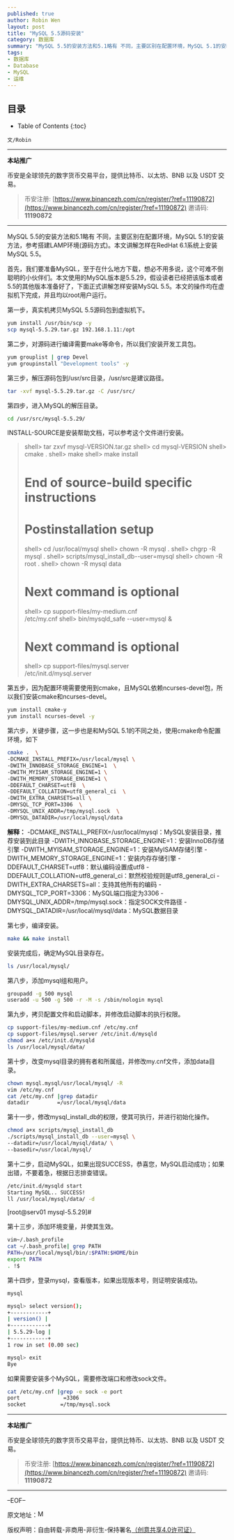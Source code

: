 ```yaml
---
published: true
author: Robin Wen
layout: post
title: "MySQL 5.5源码安装"
category: 数据库
summary: "MySQL 5.5的安装方法和5.1略有 不同，主要区别在配置环境，MySQL 5.1的安装方法，参考搭建LAMP环境(源码方式)。本文讲解怎样在RedHat 6.1系统上安装MySQL 5.5。"
tags:
- 数据库
- Database
- MySQL
- 运维
---
```


## 目录 ##

* Table of Contents
{:toc}

`文/Robin`

***

**本站推广**

币安是全球领先的数字货币交易平台，提供比特币、以太坊、BNB 以及 USDT 交易。

> 币安注册: [https://www.binancezh.com/cn/register/?ref=11190872](https://www.binancezh.com/cn/register/?ref=11190872)
> 邀请码: **11190872**

***

MySQL 5.5的安装方法和5.1略有 不同，主要区别在配置环境，MySQL 5.1的安装方法，参考搭建LAMP环境(源码方式)。本文讲解怎样在RedHat 6.1系统上安装MySQL 5.5。

首先，我们要准备MySQL，至于在什么地方下载，想必不用多说，这个可难不倒聪明的小伙伴们。本文使用的MySQL版本是5.5.29，假设读者已经把该版本或者5.5的其他版本准备好了，下面正式讲解怎样安装MySQL 5.5。本文的操作均在虚拟机下完成，并且均以root用户运行。

第一步，真实机拷贝MySQL 5.5源码包到虚拟机下。

``` bash
yum install /usr/bin/scp -y
scp mysql-5.5.29.tar.gz 192.168.1.11:/opt
```

第二步，对源码进行编译需要make等命令，所以我们安装开发工具包。

``` bash
yum grouplist | grep Devel
yum groupinstall "Development tools" -y
```

第三步，解压源码包到/usr/src目录，/usr/src是建议路径。

``` bash
tar -xvf mysql-5.5.29.tar.gz -C /usr/src/
```

第四步，进入MySQL的解压目录。

``` bash
cd /usr/src/mysql-5.5.29/
```

INSTALL-SOURCE是安装帮助文档，可以参考这个文件进行安装。

> shell> tar zxvf mysql-VERSION.tar.gz
> shell> cd mysql-VERSION
> shell> cmake .
> shell> make
> shell> make install
> # End of source-build specific instructions
> # Postinstallation setup
> shell> cd /usr/local/mysql
> shell> chown -R mysql .
> shell> chgrp -R mysql .
> shell> scripts/mysql_install_db--user=mysql
> shell> chown -R root .
> shell> chown -R mysql data
> # Next command is optional
> shell> cp support-files/my-medium.cnf \
/etc/my.cnf
> shell> bin/mysqld_safe --user=mysql &
> # Next command is optional
> shell> cp support-files/mysql.server \
> /etc/init.d/mysql.server

第五步，因为配置环境需要使用到cmake，且MySQL依赖ncurses-devel包，所以我们安装cmake和ncurses-devel。

``` bash
yum install cmake-y
yum install ncurses-devel -y
```

第六步，关键步骤，这一步也是和MySQL 5.1的不同之处，使用cmake命令配置环境，如下

``` bash
cmake .  \
-DCMAKE_INSTALL_PREFIX=/usr/local/mysql \
-DWITH_INNOBASE_STORAGE_ENGINE=1  \
-DWITH_MYISAM_STORAGE_ENGINE=1 \
-DWITH_MEMORY_STORAGE_ENGINE=1 \
-DDEFAULT_CHARSET=utf8  \
-DDEFAULT_COLLATION=utf8_general_ci  \
-DWITH_EXTRA_CHARSETS=all \
-DMYSQL_TCP_PORT=3306  \
-DMYSQL_UNIX_ADDR=/tmp/mysql.sock  \
-DMYSQL_DATADIR=/usr/local/mysql/data
```

**解释：**
-DCMAKE_INSTALL_PREFIX=/usr/local/mysql：MySQL安装目录，推荐安装到此目录
-DWITH_INNOBASE_STORAGE_ENGINE=1：安装InnoDB存储引擎
-DWITH_MYISAM_STORAGE_ENGINE=1：安装MyISAM存储引擎
-DWITH_MEMORY_STORAGE_ENGINE=1：安装内存存储引擎
-DDEFAULT_CHARSET=utf8：默认编码设置成utf8
-DDEFAULT_COLLATION=utf8_general_ci：默然校验规则是utf8_general_ci
-DWITH_EXTRA_CHARSETS=all：支持其他所有的编码
-DMYSQL_TCP_PORT=3306：MySQL端口指定为3306
-DMYSQL_UNIX_ADDR=/tmp/mysql.sock：指定SOCK文件路径
-DMYSQL_DATADIR=/usr/local/mysql/data：MySQL数据目录

第七步，编译安装。

``` bash
make && make install
```

安装完成后，确定MySQL目录存在。

``` bash
ls /usr/local/mysql/
```

第八步，添加mysql组和用户。

``` bash
groupadd -g 500 mysql
useradd -u 500 -g 500 -r -M -s /sbin/nologin mysql
```

第九步，拷贝配置文件和启动脚本，并修改启动脚本的执行权限。

``` bash
cp support-files/my-medium.cnf /etc/my.cnf
cp support-files/mysql.server /etc/init.d/mysqld
chmod a+x /etc/init.d/mysqld
ls /usr/local/mysql/data/
```

第十步，改变mysql目录的拥有者和所属组，并修改my.cnf文件，添加data目录。

``` bash
chown mysql.mysql/usr/local/mysql/ -R
vim /etc/my.cnf
cat /etc/my.cnf |grep datadir
datadir         =/usr/local/mysql/data
```

第十一步，修改mysql_install_db的权限，使其可执行，并进行初始化操作。

``` bash
chmod a+x scripts/mysql_install_db
./scripts/mysql_install_db --user=mysql \
--datadir=/usr/local/mysql/data/ \
--basedir=/usr/local/mysql/
```

第十二步，启动MySQL，如果出现SUCCESS，恭喜您，MySQL启动成功；如果出错，不要着急，根据日志排查错误。

``` bash
/etc/init.d/mysqld start
Starting MySQL.. SUCCESS!
ll /usr/local/mysql/data/ -d
```
[root@serv01 mysql-5.5.29]#

第十三步，添加环境变量，并使其生效。
``` bash
vim~/.bash_profile
cat ~/.bash_profile| grep PATH
PATH=/usr/local/mysql/bin/:$PATH:$HOME/bin
export PATH
. !$
```

第十四步，登录mysql，查看版本，如果出现版本号，则证明安装成功。

``` bash
mysql
```

``` bash
mysql> select version();
+------------+
| version() |
+------------+
| 5.5.29-log |
+------------+
1 row in set (0.00 sec)

mysql> exit
Bye
```

如果需要安装多个MySQL，需要修改端口和修改sock文件。

``` bash
cat /etc/my.cnf |grep -e sock -e port
port              =3306
socket           =/tmp/mysql.sock
```

***

**本站推广**

币安是全球领先的数字货币交易平台，提供比特币、以太坊、BNB 以及 USDT 交易。

> 币安注册: [https://www.binancezh.com/cn/register/?ref=11190872](https://www.binancezh.com/cn/register/?ref=11190872)
> 邀请码: **11190872**

***

–EOF–

原文地址：<a href="http://blog.csdn.net/justdb/article/details/12881957" target="_blank"><img src="https://cdn.dbarobin.com/BROigUO.jpg" title="MySQL 5.5源码安装" height="16px" width="16px" border="0" alt="MySQL 5.5源码安装" /></a>

版权声明：自由转载-非商用-非衍生-保持署名<a href="http://creativecommons.org/licenses/by-nc-nd/4.0/deed.zh" target="_blank">（创意共享4.0许可证）</a>
